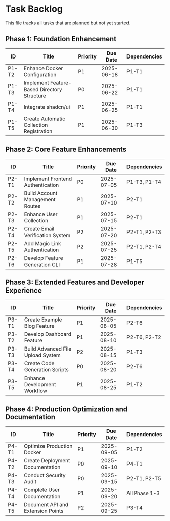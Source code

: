 # Task Backlog

This file tracks all tasks that are planned but not yet started.

## Phase 1: Foundation Enhancement

| ID | Title | Priority | Due Date | Dependencies |
|----|-------|----------|----------|-------------|
| P1-T2 | Enhance Docker Configuration | P1 | 2025-06-18 | P1-T1 |
| P1-T3 | Implement Feature-Based Directory Structure | P0 | 2025-06-22 | P1-T1 |
| P1-T4 | Integrate shadcn/ui | P1 | 2025-06-25 | P1-T1 |
| P1-T5 | Create Automatic Collection Registration | P1 | 2025-06-30 | P1-T3 |

## Phase 2: Core Feature Enhancements

| ID | Title | Priority | Due Date | Dependencies |
|----|-------|----------|----------|-------------|
| P2-T1 | Implement Frontend Authentication | P0 | 2025-07-05 | P1-T3, P1-T4 |
| P2-T2 | Build Account Management Routes | P1 | 2025-07-10 | P2-T1 |
| P2-T3 | Enhance User Collection | P1 | 2025-07-15 | P2-T1 |
| P2-T4 | Create Email Verification System | P2 | 2025-07-20 | P2-T1, P2-T3 |
| P2-T5 | Add Magic Link Authentication | P2 | 2025-07-25 | P2-T1, P2-T4 |
| P2-T6 | Develop Feature Generation CLI | P1 | 2025-07-28 | P1-T5 |

## Phase 3: Extended Features and Developer Experience

| ID | Title | Priority | Due Date | Dependencies |
|----|-------|----------|----------|-------------|
| P3-T1 | Create Example Blog Feature | P1 | 2025-08-05 | P2-T6 |
| P3-T2 | Develop Dashboard Feature | P1 | 2025-08-10 | P2-T6, P2-T2 |
| P3-T3 | Build Advanced File Upload System | P2 | 2025-08-15 | P1-T3 |
| P3-T4 | Create Code Generation Scripts | P0 | 2025-08-20 | P2-T6 |
| P3-T5 | Enhance Development Workflow | P1 | 2025-08-25 | P1-T2 |

## Phase 4: Production Optimization and Documentation

| ID | Title | Priority | Due Date | Dependencies |
|----|-------|----------|----------|-------------|
| P4-T1 | Optimize Production Docker | P1 | 2025-09-05 | P1-T2 |
| P4-T2 | Create Deployment Documentation | P0 | 2025-09-10 | P4-T1 |
| P4-T3 | Conduct Security Audit | P0 | 2025-09-15 | P2-T1, P2-T5 |
| P4-T4 | Complete User Documentation | P1 | 2025-09-20 | All Phase 1-3 |
| P4-T5 | Document API and Extension Points | P2 | 2025-09-25 | P3-T4 |
